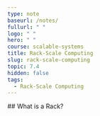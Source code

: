 ```yaml
---
type: note
baseurl: /notes/
fullurl: " "
logo: " "
hero: " "
course: scalable-systems
title: Rack-Scale Computing
slug: rack-scale-computing
topic: 7.4
hidden: false
tags:
  - Rack-Scale Computing
---
```


## What is a Rack?
